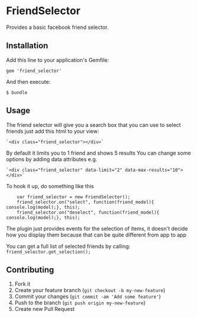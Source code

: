 # FriendSelector

Provides a basic facebook friend selector.

## Installation

Add this line to your application's Gemfile:

    gem 'friend_selector'

And then execute:

    $ bundle


## Usage

  The friend selector will give you a search box that you can use to select friends
  just add this html to your view:

    `<div class="friend_selector"></div>`

  By default it limits you to 1 friend and shows 5 results
  You can change some options by adding data attributes e.g.

    `<div class="friend_selector" data-limit="2" data-max-results="10"></div>`

  To hook it up, do something like this

```
    var friend_selector = new FriendSelector();
    friend_selector.on("select", function(friend_model){ console.log(model);}, this);
    friend_selector.on("deselect", function(friend_model){ console.log(model);}, this);
```

  The plugin just provides events for the selection of items,
  it doesn't decide how you display them because that can be quite different from app to app

  You can get a full list of selected friends by calling:
    `friend_selector.get_selection();`

## Contributing

1. Fork it
2. Create your feature branch (`git checkout -b my-new-feature`)
3. Commit your changes (`git commit -am 'Add some feature'`)
4. Push to the branch (`git push origin my-new-feature`)
5. Create new Pull Request

